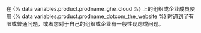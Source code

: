 在 {% data variables.product.prodname_ghe_cloud %} 上的组织或企业成员使用 {% data variables.product.prodname_dotcom_the_website %} 时遇到了有限或普通问题，或者您对于自己的组织或企业有一般性疑虑或问题。